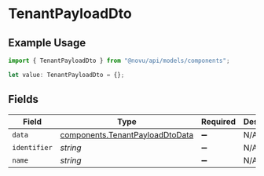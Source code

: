 # TenantPayloadDto

## Example Usage

```typescript
import { TenantPayloadDto } from "@novu/api/models/components";

let value: TenantPayloadDto = {};
```

## Fields

| Field                                                                              | Type                                                                               | Required                                                                           | Description                                                                        |
| ---------------------------------------------------------------------------------- | ---------------------------------------------------------------------------------- | ---------------------------------------------------------------------------------- | ---------------------------------------------------------------------------------- |
| `data`                                                                             | [components.TenantPayloadDtoData](../../models/components/tenantpayloaddtodata.md) | :heavy_minus_sign:                                                                 | N/A                                                                                |
| `identifier`                                                                       | *string*                                                                           | :heavy_minus_sign:                                                                 | N/A                                                                                |
| `name`                                                                             | *string*                                                                           | :heavy_minus_sign:                                                                 | N/A                                                                                |